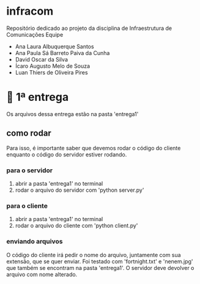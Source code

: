 # infracom

Repositório dedicado ao projeto da disciplina de Infraestrutura de Comunicações
Equipe
- Ana Laura Albuquerque Santos
- Ana Paula Sá Barreto Paiva da Cunha
- David Oscar da Silva
- Ícaro Augusto Melo de Souza
- Luan Thiers de Oliveira Pires

# 🌸 1ª entrega

Os arquivos dessa entrega estão na pasta 'entrega1'

## como rodar

Para isso, é importante saber que devemos rodar o código do cliente enquanto o código do servidor estiver rodando.

### para o servidor

1. abrir a pasta 'entrega1' no terminal
2. rodar o arquivo do servidor com 'python server.py'

### para o cliente

1. abrir a pasta 'entrega1' no terminal
2. rodar o arquivo do cliente com 'python client.py'

### enviando arquivos

O código do cliente irá pedir o nome do arquivo, juntamente com sua extensão, que se quer enviar. Foi testado com 'fortnight.txt' e 'nenem.jpg' que também se encontram na pasta 'entrega1'. O servidor deve devolver o arquivo com nome alterado.

